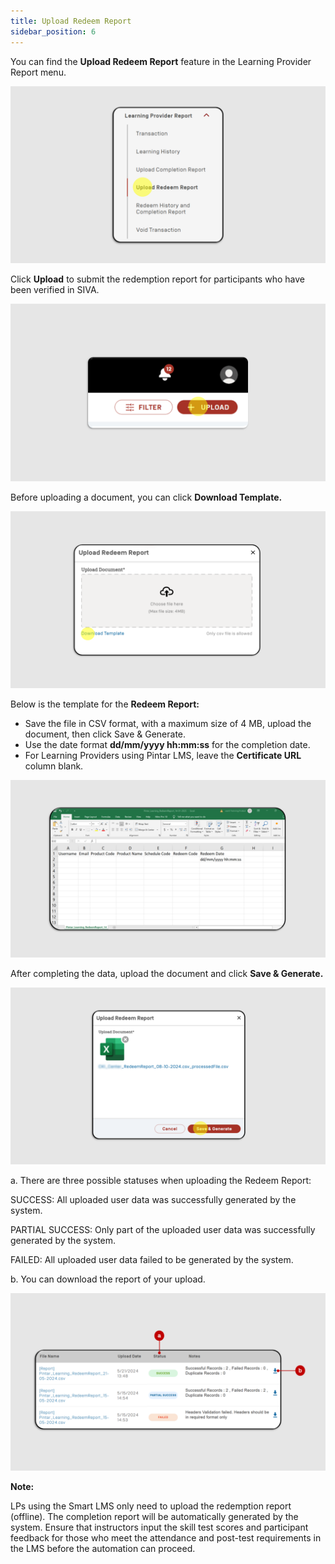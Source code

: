```yaml
---
title: Upload Redeem Report
sidebar_position: 6
---
```

You can find the **Upload Redeem Report** feature in the Learning Provider Report menu.

![](/img/redeem-1.png)

Click **Upload** to submit the redemption report for participants who have been verified in SIVA. 


![](/img/redeem-2.png)

Before uploading a document, you can click **Download Template.**

![](/img/redeem-3.png)

Below is the template for the **Redeem Report:**

* Save the file in CSV format, with a maximum size of 4 MB, upload the document, then click Save & Generate.
* Use the date format **dd/mm/yyyy hh:mm:ss** for the completion date.
* For Learning Providers using Pintar LMS, leave the **Certificate URL** column blank.

![](/img/redeem-4.png)

After completing the data, upload the document and click **Save & Generate.**

![](/img/redeem-5.png)


a. There are three possible statuses when uploading the Redeem Report:

SUCCESS: All uploaded user data was successfully generated by the system.

PARTIAL SUCCESS: Only part of the uploaded user data was successfully generated by the system.

FAILED: All uploaded user data failed to be generated by the system.

b. You can download the report of your upload.

![](/img/redeem-6.png)

**Note:**

LPs using the Smart LMS only need to upload the redemption report (offline). The completion report will be automatically generated by the system. Ensure that instructors input the skill test scores and participant feedback for those who meet the attendance and post-test requirements in the LMS before the automation can proceed.
